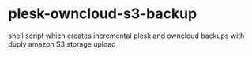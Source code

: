 # plesk-owncloud-s3-backup
shell script which creates incremental plesk and owncloud backups with duply amazon S3 storage upload
